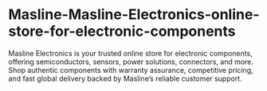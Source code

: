 # Masline-Masline-Electronics-online-store-for-electronic-components
Masline Electronics is your trusted online store for electronic components, offering semiconductors, sensors, power solutions, connectors, and more. Shop authentic components with warranty assurance, competitive pricing, and fast global delivery backed by Masline’s reliable customer support.
